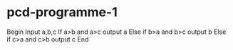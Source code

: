 # pcd-programme-1
Begin
Input a,b,c
If a>b and a>c
   output a
Else if b>a and b>c
   output b
Else if c>a and c>b
   output c
End   
